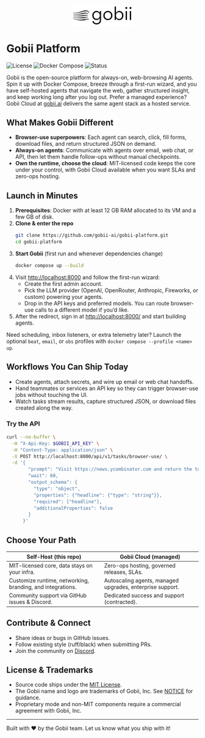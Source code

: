 <p align="center">
  <picture>
    <source media="(prefers-color-scheme: dark)" srcset="assets/logo/noBgWhite.png" />
    <source media="(prefers-color-scheme: light)" srcset="assets/logo/noBgBlack.png" />
    <img src="assets/logo/noBgBlack.png" alt="Gobii logo" width="160" />
  </picture>
</p>

# Gobii Platform

![License](https://img.shields.io/badge/license-MIT-green.svg)
![Docker Compose](https://img.shields.io/badge/docker-compose-blue?logo=docker)
![Status](https://img.shields.io/badge/status-early%20access-orange)

Gobii is the open-source platform for always-on, web-browsing AI agents. Spin it up with Docker Compose, breeze through a first-run wizard, and you have self-hosted agents that navigate the web, gather structured insight, and keep working long after you log out. Prefer a managed experience? Gobii Cloud at [gobii.ai](https://gobii.ai) delivers the same agent stack as a hosted service.

## What Makes Gobii Different
- **Browser-use superpowers**: Each agent can search, click, fill forms, download files, and return structured JSON on demand.
- **Always-on agents**: Communicate with agents over email, web chat, or API, then let them handle follow-ups without manual checkpoints.
- **Own the runtime, choose the cloud**: MIT-licensed code keeps the core under your control, with Gobii Cloud available when you want SLAs and zero-ops hosting.

## Launch in Minutes
1. **Prerequisites**: Docker with at least 12 GB RAM allocated to its VM and a few GB of disk.
2. **Clone & enter the repo**
   ```bash
   git clone https://github.com/gobii-ai/gobii-platform.git
   cd gobii-platform
   ```
3. **Start Gobii** (first run and whenever dependencies change)
   ```bash
   docker compose up --build
   ```
4. Visit [http://localhost:8000](http://localhost:8000) and follow the first-run wizard:
   - Create the first admin account.
   - Pick the LLM provider (OpenAI, OpenRouter, Anthropic, Fireworks, or custom) powering your agents.
   - Drop in the API keys and preferred models. You can route browser-use calls to a different model if you’d like.
5. After the redirect, sign in at [http://localhost:8000/](http://localhost:8000/) and start building agents.

Need scheduling, inbox listeners, or extra telemetry later? Launch the optional `beat`, `email`, or `obs` profiles with `docker compose --profile <name> up`.

## Workflows You Can Ship Today
- Create agents, attach secrets, and wire up email or web chat handoffs.
- Hand teammates or services an API key so they can trigger browser-use jobs without touching the UI.
- Watch tasks stream results, capture structured JSON, or download files created along the way.

### Try the API
```bash
curl --no-buffer \
  -H "X-Api-Key: $GOBII_API_KEY" \
  -H "Content-Type: application/json" \
  -X POST http://localhost:8000/api/v1/tasks/browser-use/ \
  -d '{
        "prompt": "Visit https://news.ycombinator.com and return the top headline",
        "wait": 60,
        "output_schema": {
          "type": "object",
          "properties": {"headline": {"type": "string"}},
          "required": ["headline"],
          "additionalProperties": false
        }
      }'
```

## Choose Your Path
| Self-Host (this repo) | Gobii Cloud (managed) |
| --- | --- |
| MIT-licensed core, data stays on your infra. | Zero-ops hosting, governed releases, SLAs. |
| Customize runtime, networking, branding, and integrations. | Autoscaling agents, managed upgrades, enterprise support. |
| Community support via GitHub issues & Discord. | Dedicated success and support (contracted). |

## Contribute & Connect
- Share ideas or bugs in GitHub issues.
- Follow existing style (ruff/black) when submitting PRs.
- Join the community on [Discord](https://discord.gg/yyDB8GwxtE).

## License & Trademarks
- Source code ships under the [MIT License](LICENSE).
- The Gobii name and logo are trademarks of Gobii, Inc. See [NOTICE](NOTICE) for guidance.
- Proprietary mode and non-MIT components require a commercial agreement with Gobii, Inc.

---

Built with ❤️ by the Gobii team. Let us know what you ship with it!

